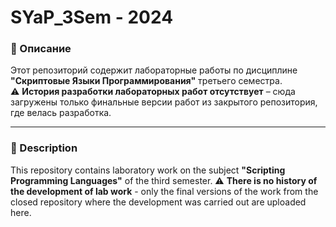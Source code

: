 # SYaP_3Sem - 2024
### 📌 Описание  
Этот репозиторий содержит лабораторные работы по дисциплине **"Скриптовые Языки Программирования"** третьего семестра.  
⚠️ **История разработки лабораторных работ отсутствует** – сюда загружены только финальные версии работ из закрытого репозитория, где велась разработка.  
***
### 📌 Description
This repository contains laboratory work on the subject **"Scripting Programming Languages"** of the third semester.
⚠️ **There is no history of the development of lab work** - only the final versions of the work from the closed repository where the development was carried out are uploaded here.
